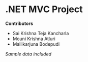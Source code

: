 # .NET MVC Project
**Contributors**
- Sai Krishna Teja Kancharla
- Mouni Krishna Atluri
- Mallikarjuna Bodepudi

*Sample data included*